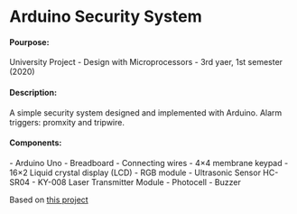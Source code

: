 <h1>Arduino Security System</h1>
<h4>Pourpose:</h4><p>University Project - Design with Microprocessors - 3rd yaer, 1st semester (2020)</p>
<h4>Description:</h4><p>A simple security system designed and implemented with Arduino. Alarm triggers: promxity and tripwire.</p>
<h4>Components:</h4>
- Arduino Uno
- Breadboard
- Connecting wires
- 4×4 membrane keypad
- 16×2 Liquid crystal display (LCD)
- RGB module
- Ultrasonic Sensor HC-SR04
- KY-008 Laser Transmitter Module
- Photocell
- Buzzer

Based on <a href="https://linuxhint.com/home-security-system-arduino-uno">this project</a>
